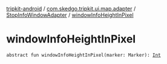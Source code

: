 [tripkit-android](../../index.md) / [com.skedgo.tripkit.ui.map.adapter](../index.md) / [StopInfoWindowAdapter](index.md) / [windowInfoHeightInPixel](./window-info-height-in-pixel.md)

# windowInfoHeightInPixel

`abstract fun windowInfoHeightInPixel(marker: Marker): `[`Int`](https://kotlinlang.org/api/latest/jvm/stdlib/kotlin/-int/index.html)